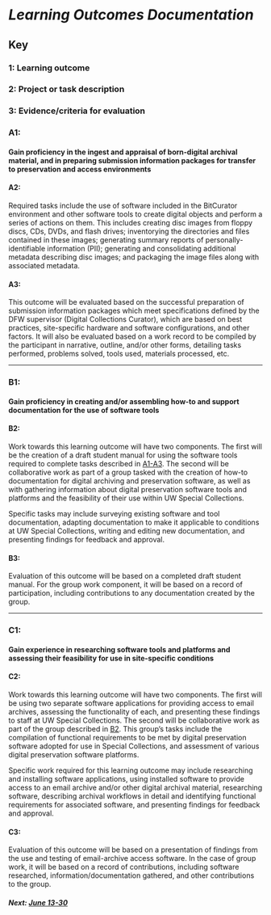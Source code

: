 # _Learning Outcomes Documentation_

## Key

### 1: Learning outcome

### 2: Project or task description

### 3: Evidence/criteria for evaluation

### A1:

#### Gain proficiency in the ingest and appraisal of born-digital archival material, and in preparing submission information packages for transfer to preservation and access environments

#### A2:

Required tasks include the use of software included in the BitCurator environment and other software tools to create digital objects and perform a series of actions on them. This includes creating disc images from floppy discs, CDs, DVDs, and flash drives; inventorying the directories and files contained in these images; generating summary reports of personally-identifiable information \(PII\); generating and consolidating additional metadata describing disc images; and packaging the image files along with associated metadata.

#### A3:

This outcome will be evaluated based on the successful preparation of submission information packages which meet specifications defined by the DFW supervisor \(Digital Collections Curator\), which are based on best practices, site-specific hardware and software configurations, and other factors. It will also be evaluated based on a work record to be compiled by the participant in narrative, outline, and/or other forms, detailing tasks performed, problems solved, tools used, materials processed, etc.

---

### B1:

#### Gain proficiency in creating and/or assembling how-to and support documentation for the use of software tools

#### B2:

Work towards this learning outcome will have two components. The first will be the creation of a draft student manual for using the software tools required to complete tasks described in [A1-A3](#a1). The second will be collaborative work as part of a group tasked with the creation of how-to documentation for digital archiving and preservation software, as well as with gathering information about digital preservation software tools and platforms and the feasibility of their use within UW Special Collections.

Specific tasks may include surveying existing software and tool documentation, adapting documentation to make it applicable to conditions at UW Special Collections, writing and editing new documentation, and presenting findings for feedback and approval.

#### B3:

Evaluation of this outcome will be based on a completed draft student manual. For the group work component, it will be based on a record of participation, including contributions to any documentation created by the group.

---

### C1:

#### Gain experience in researching software tools and platforms and assessing their feasibility for use in site-specific conditions

#### C2:

Work towards this learning outcome will have two components. The first will be using two separate software applications for providing access to email archives, assessing the functionality of each, and presenting these findings to staff at UW Special Collections. The second will be collaborative work as part of the group described in [B2](#b2). This group’s tasks include the compilation of functional requirements to be met by digital preservation software adopted for use in Special Collections, and assessment of various digital preservation software platforms.

Specific work required for this learning outcome may include researching and installing software applications, using installed software to provide access to an email archive and/or other digital archival material, researching software, describing archival workflows in detail and identifying functional requirements for associated software, and presenting findings for feedback and approval.

#### C3:

Evaluation of this outcome will be based on a presentation of findings from the use and testing of email-archive access software. In the case of group work, it will be based on a record of contributions, including software researched, information/documentation gathered, and other contributions to the group.

#### _Next: [June 13-30](june-13-30.md)_

